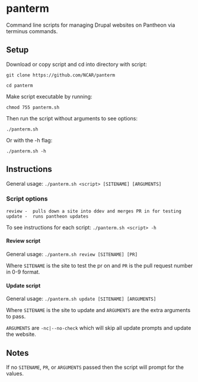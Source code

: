 # panterm
Command line scripts for managing Drupal websites on Pantheon via terminus commands.



## Setup
Download or copy script and cd into directory with script:

``git clone https://github.com/NCAR/panterm``

``cd panterm``

Make script executable by running:

``chmod 755 panterm.sh``

Then run the script without arguments to see options:

``./panterm.sh``

Or with the -h flag:

``./panterm.sh -h``



## Instructions
General usage:
``./panterm.sh <script> [SITENAME] [ARGUMENTS]``

### Script options
```
review -  pulls down a site into ddev and merges PR in for testing
update -  runs pantheon updates
```

To see instructions for each script:
``./panterm.sh <script> -h``

#### Review script
General usage:
``./panterm.sh review [SITENAME] [PR]``

Where ``SITENAME`` is the site to test the pr on and ``PR`` is the pull request number in 0-9 format.

#### Update script
General usage:
``./panterm.sh update [SITENAME] [ARGUMENTS]``

Where ``SITENAME`` is the site to update and ``ARGUMENTS`` are the extra arguments to pass.

``ARGUMENTS`` are ``-nc|--no-check`` which will skip all update prompts and update the website.



## Notes
If no ``SITENAME``, ``PR``, or ``ARGUMENTS`` passed then the script will prompt for the values.
